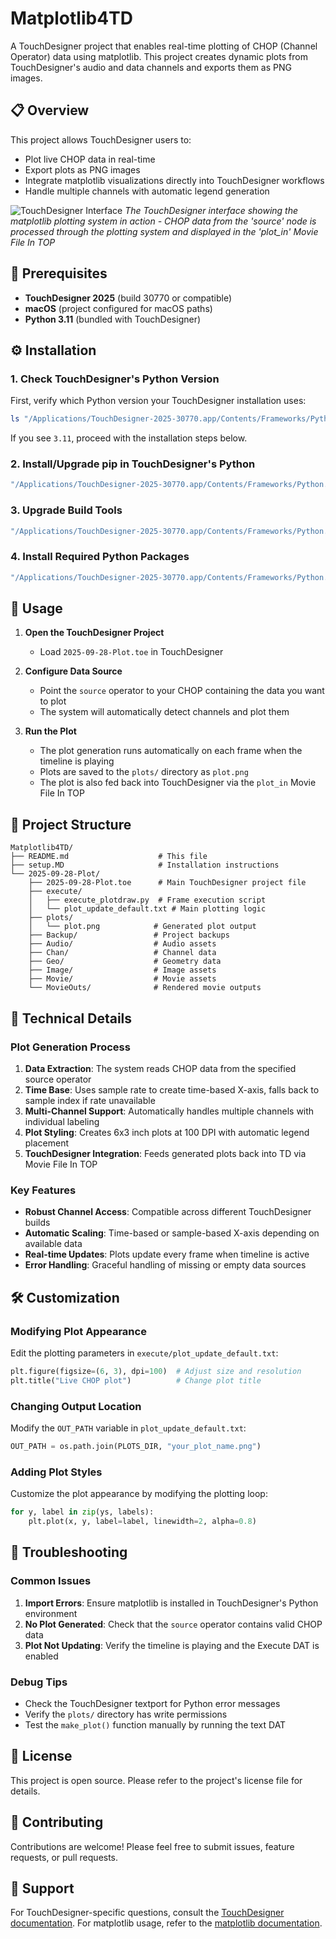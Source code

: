 # Matplotlib4TD

A TouchDesigner project that enables real-time plotting of CHOP (Channel Operator) data using matplotlib. This project creates dynamic plots from TouchDesigner's audio and data channels and exports them as PNG images.

## 📋 Overview

This project allows TouchDesigner users to:
- Plot live CHOP data in real-time
- Export plots as PNG images
- Integrate matplotlib visualizations directly into TouchDesigner workflows
- Handle multiple channels with automatic legend generation

![TouchDesigner Interface](images/touchdesigner-interface.png)
*The TouchDesigner interface showing the matplotlib plotting system in action - CHOP data from the 'source' node is processed through the plotting system and displayed in the 'plot_in' Movie File In TOP*

## 🔧 Prerequisites

- **TouchDesigner 2025** (build 30770 or compatible)
- **macOS** (project configured for macOS paths)
- **Python 3.11** (bundled with TouchDesigner)

## ⚙️ Installation

### 1. Check TouchDesigner's Python Version

First, verify which Python version your TouchDesigner installation uses:

```bash
ls "/Applications/TouchDesigner-2025-30770.app/Contents/Frameworks/Python.framework/Versions/"
```

If you see `3.11`, proceed with the installation steps below.

### 2. Install/Upgrade pip in TouchDesigner's Python

```bash
"/Applications/TouchDesigner-2025-30770.app/Contents/Frameworks/Python.framework/Versions/3.11/bin/python3.11" -m ensurepip --upgrade
```

### 3. Upgrade Build Tools

```bash
"/Applications/TouchDesigner-2025-30770.app/Contents/Frameworks/Python.framework/Versions/3.11/bin/python3.11" -m pip install --upgrade pip setuptools wheel
```

### 4. Install Required Python Packages

```bash
"/Applications/TouchDesigner-2025-30770.app/Contents/Frameworks/Python.framework/Versions/3.11/bin/python3.11" -m pip install matplotlib numpy pillow
```

## 🚀 Usage

1. **Open the TouchDesigner Project**
   - Load `2025-09-28-Plot.toe` in TouchDesigner

2. **Configure Data Source**
   - Point the `source` operator to your CHOP containing the data you want to plot
   - The system will automatically detect channels and plot them

3. **Run the Plot**
   - The plot generation runs automatically on each frame when the timeline is playing
   - Plots are saved to the `plots/` directory as `plot.png`
   - The plot is also fed back into TouchDesigner via the `plot_in` Movie File In TOP

## 📁 Project Structure

```
Matplotlib4TD/
├── README.md                    # This file
├── setup.MD                     # Installation instructions
└── 2025-09-28-Plot/
    ├── 2025-09-28-Plot.toe      # Main TouchDesigner project file
    ├── execute/
    │   ├── execute_plotdraw.py  # Frame execution script
    │   └── plot_update_default.txt # Main plotting logic
    ├── plots/
    │   └── plot.png            # Generated plot output
    ├── Backup/                 # Project backups
    ├── Audio/                  # Audio assets
    ├── Chan/                   # Channel data
    ├── Geo/                    # Geometry data
    ├── Image/                  # Image assets
    ├── Movie/                  # Movie assets
    └── MovieOuts/              # Rendered movie outputs
```

## 🔧 Technical Details

### Plot Generation Process

1. **Data Extraction**: The system reads CHOP data from the specified source operator
2. **Time Base**: Uses sample rate to create time-based X-axis, falls back to sample index if rate unavailable
3. **Multi-Channel Support**: Automatically handles multiple channels with individual labeling
4. **Plot Styling**: Creates 6x3 inch plots at 100 DPI with automatic legend placement
5. **TouchDesigner Integration**: Feeds generated plots back into TD via Movie File In TOP

### Key Features

- **Robust Channel Access**: Compatible across different TouchDesigner builds
- **Automatic Scaling**: Time-based or sample-based X-axis depending on available data
- **Real-time Updates**: Plots update every frame when timeline is active
- **Error Handling**: Graceful handling of missing or empty data sources

## 🛠️ Customization

### Modifying Plot Appearance

Edit the plotting parameters in `execute/plot_update_default.txt`:

```python
plt.figure(figsize=(6, 3), dpi=100)  # Adjust size and resolution
plt.title("Live CHOP plot")          # Change plot title
```

### Changing Output Location

Modify the `OUT_PATH` variable in `plot_update_default.txt`:

```python
OUT_PATH = os.path.join(PLOTS_DIR, "your_plot_name.png")
```

### Adding Plot Styles

Customize the plot appearance by modifying the plotting loop:

```python
for y, label in zip(ys, labels):
    plt.plot(x, y, label=label, linewidth=2, alpha=0.8)
```

## 🐛 Troubleshooting

### Common Issues

1. **Import Errors**: Ensure matplotlib is installed in TouchDesigner's Python environment
2. **No Plot Generated**: Check that the `source` operator contains valid CHOP data
3. **Plot Not Updating**: Verify the timeline is playing and the Execute DAT is enabled

### Debug Tips

- Check the TouchDesigner textport for Python error messages
- Verify the `plots/` directory has write permissions
- Test the `make_plot()` function manually by running the text DAT

## 📄 License

This project is open source. Please refer to the project's license file for details.

## 🤝 Contributing

Contributions are welcome! Please feel free to submit issues, feature requests, or pull requests.

## 📧 Support

For TouchDesigner-specific questions, consult the [TouchDesigner documentation](https://docs.derivative.ca/).
For matplotlib usage, refer to the [matplotlib documentation](https://matplotlib.org/stable/contents.html).